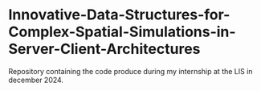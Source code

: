 # Innovative-Data-Structures-for-Complex-Spatial-Simulations-in-Server-Client-Architectures
Repository containing the code produce during my internship at the LIS in december 2024.
